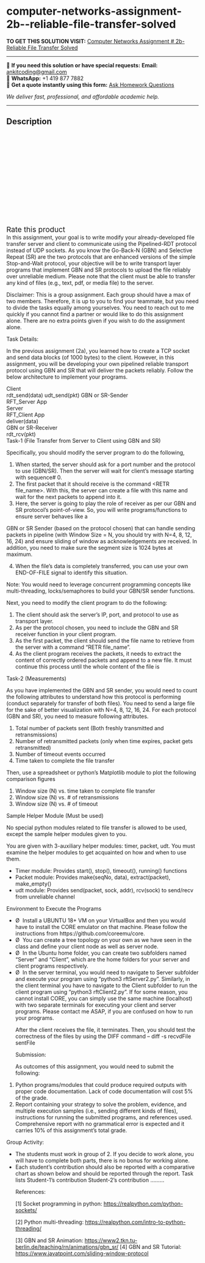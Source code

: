 # computer-networks-assignment-2b--reliable-file-transfer-solved
**TO GET THIS SOLUTION VISIT:** [Computer Networks Assignment # 2b- Reliable File Transfer Solved](https://www.ankitcodinghub.com/product/computer-networks-assignment-2b-reliable-file-transfer-solved/)


---

📩 **If you need this solution or have special requests:** **Email:** ankitcoding@gmail.com  
📱 **WhatsApp:** +1 419 877 7882  
📄 **Get a quote instantly using this form:** [Ask Homework Questions](https://www.ankitcodinghub.com/services/ask-homework-questions/)

*We deliver fast, professional, and affordable academic help.*

---

<h2>Description</h2>



<div class="kk-star-ratings kksr-auto kksr-align-center kksr-valign-top" data-payload="{&quot;align&quot;:&quot;center&quot;,&quot;id&quot;:&quot;96395&quot;,&quot;slug&quot;:&quot;default&quot;,&quot;valign&quot;:&quot;top&quot;,&quot;ignore&quot;:&quot;&quot;,&quot;reference&quot;:&quot;auto&quot;,&quot;class&quot;:&quot;&quot;,&quot;count&quot;:&quot;0&quot;,&quot;legendonly&quot;:&quot;&quot;,&quot;readonly&quot;:&quot;&quot;,&quot;score&quot;:&quot;0&quot;,&quot;starsonly&quot;:&quot;&quot;,&quot;best&quot;:&quot;5&quot;,&quot;gap&quot;:&quot;4&quot;,&quot;greet&quot;:&quot;Rate this product&quot;,&quot;legend&quot;:&quot;0\/5 - (0 votes)&quot;,&quot;size&quot;:&quot;24&quot;,&quot;title&quot;:&quot;Computer Networks Assignment # 2b- Reliable File Transfer Solved&quot;,&quot;width&quot;:&quot;0&quot;,&quot;_legend&quot;:&quot;{score}\/{best} - ({count} {votes})&quot;,&quot;font_factor&quot;:&quot;1.25&quot;}">

<div class="kksr-stars">

<div class="kksr-stars-inactive">
            <div class="kksr-star" data-star="1" style="padding-right: 4px">


<div class="kksr-icon" style="width: 24px; height: 24px;"></div>
        </div>
            <div class="kksr-star" data-star="2" style="padding-right: 4px">


<div class="kksr-icon" style="width: 24px; height: 24px;"></div>
        </div>
            <div class="kksr-star" data-star="3" style="padding-right: 4px">


<div class="kksr-icon" style="width: 24px; height: 24px;"></div>
        </div>
            <div class="kksr-star" data-star="4" style="padding-right: 4px">


<div class="kksr-icon" style="width: 24px; height: 24px;"></div>
        </div>
            <div class="kksr-star" data-star="5" style="padding-right: 4px">


<div class="kksr-icon" style="width: 24px; height: 24px;"></div>
        </div>
    </div>

<div class="kksr-stars-active" style="width: 0px;">
            <div class="kksr-star" style="padding-right: 4px">


<div class="kksr-icon" style="width: 24px; height: 24px;"></div>
        </div>
            <div class="kksr-star" style="padding-right: 4px">


<div class="kksr-icon" style="width: 24px; height: 24px;"></div>
        </div>
            <div class="kksr-star" style="padding-right: 4px">


<div class="kksr-icon" style="width: 24px; height: 24px;"></div>
        </div>
            <div class="kksr-star" style="padding-right: 4px">


<div class="kksr-icon" style="width: 24px; height: 24px;"></div>
        </div>
            <div class="kksr-star" style="padding-right: 4px">


<div class="kksr-icon" style="width: 24px; height: 24px;"></div>
        </div>
    </div>
</div>


<div class="kksr-legend" style="font-size: 19.2px;">
            <span class="kksr-muted">Rate this product</span>
    </div>
    </div>
<div class="page" title="Page 1">
<div class="layoutArea">
<div class="column">
In this assignment, your goal is to write modify your already-developed file transfer server and client to communicate using the Pipelined-RDT protocol instead of UDP sockets. As you know the Go-Back-N (GBN) and Selective Repeat (SR) are the two protocols that are enhanced versions of the simple Stop-and-Wait protocol, your objective will be to write transport layer programs that implement GBN and SR protocols to upload the file reliably over unreliable medium. Please note that the client must be able to transfer any kind of files (e.g., text, pdf, or media file) to the server.

Disclaimer: This is a group assignment. Each group should have a max of two members. Therefore, it is up to you to find your teammate, but you need to divide the tasks equally among yourselves. You need to reach out to me quickly if you cannot find a partner or would like to do this assignment alone. There are no extra points given if you wish to do the assignment alone.

Task Details:

In the previous assignment (2a), you learned how to create a TCP socket and send data blocks (of 1000 bytes) to the client. However, in this assignment, you will be developing your own pipelined reliable transport protocol using GBN and SR that will deliver the packets reliably. Follow the below architecture to implement your programs.

</div>
</div>
<div class="section">
<div class="section">
<div class="layoutArea">
<div class="column">
Client

</div>
</div>
</div>
<div class="section">
<div class="layoutArea">
<div class="column">
rdt_send(data) udt_send(pkt) GBN or SR-Sender

</div>
</div>
<div class="layoutArea">
<div class="column">
RFT_Server App

</div>
</div>
</div>
</div>
<div class="layoutArea">
<div class="column">
Server

</div>
</div>
<div class="layoutArea">
<div class="column">
RFT_Client App

</div>
</div>
<div class="layoutArea">
<div class="column">
deliver(data)

</div>
</div>
<div class="layoutArea">
<div class="column">
GBN or SR-Receiver

</div>
<div class="column">
rdt_rcv(pkt)

</div>
</div>
<div class="layoutArea">
<div class="column">
Task-1 (File Transfer from Server to Client using GBN and SR)

Specifically, you should modify the server program to do the following,

<ol>
<li>When started, the server should ask for a port number and the protocol to use (GBN/SR). Then the server will wait for client’s message starting with sequence# 0.</li>
<li>The first packet that it should receive is the command &lt;RETR file_name&gt;. With this, the server can create a file with this name and wait for the next packets to append into it.</li>
<li>Here, the server is going to play the role of receiver as per our GBN and SR protocol’s point-of-view. So, you will write programs/functions to ensure server behaves like a</li>
</ol>
</div>
</div>
</div>
<div class="page" title="Page 2">
<div class="layoutArea">
<div class="column">
GBN or SR Sender (based on the protocol chosen) that can handle sending packets in pipeline (with Window Size = N, you should try with N=4, 8, 12, 16, 24) and ensure sliding of window as acknowledgements are received. In addition, you need to make sure the segment size is 1024 bytes at maximum.

4. When the file’s data is completely transferred, you can use your own END-OF-FILE signal to identify this situation.

Note: You would need to leverage concurrent programming concepts like multi-threading, locks/semaphores to build your GBN/SR sender functions.

Next, you need to modify the client program to do the following:

<ol>
<li>The client should ask the server’s IP, port, and protocol to use as transport layer.</li>
<li>As per the protocol chosen, you need to include the GBN and SR receiver function in
your client program.
</li>
<li>As the first packet, the client should send the file name to retrieve from the server with a
command “RETR file_name”.
</li>
<li>As the client program receives the packets, it needs to extract the content of correctly
ordered packets and append to a new file. It must continue this process until the whole content of the file is
</li>
</ol>
Task-2 (Measurements)

As you have implemented the GBN and SR sender, you would need to count the following attributes to understand how this protocol is performing (conduct separately for transfer of both files). You need to send a large file for the sake of better visualization with N=4, 8, 12, 16, 24. For each protocol (GBN and SR), you need to measure following attributes.

<ol>
<li>Total number of packets sent (Both freshly transmitted and retransmissions)</li>
<li>Number of retransmitted packets (only when time expires, packet gets
retransmitted)
</li>
<li>Number of timeout events occurred</li>
<li>Time taken to complete the file transfer</li>
</ol>
Then, use a spreadsheet or python’s Matplotlib module to plot the following comparison figures

<ol>
<li>Window size (N) vs. time taken to complete file transfer</li>
<li>Window size (N) vs. # of retransmissions</li>
<li>Window size (N) vs. # of timeout</li>
</ol>
Sample Helper Module (Must be used)

No special python modules related to file transfer is allowed to be used, except the sample helper modules given to you.

You are given with 3-auxiliary helper modules: timer, packet, udt. You must examine the helper modules to get acquainted on how and when to use them.

<ul>
<li>Timer module: Provides start(), stop(), timeout(), running() functions</li>
<li>Packet module: Provides make(seqNo, data), extract(packet), make_empty()</li>
<li>udt module: Provides send(packet, sock, addr), rcv(sock) to send/recv from unreliable
channel
</li>
</ul>
</div>
</div>
</div>
<div class="page" title="Page 3">
<div class="layoutArea">
<div class="column">
Environment to Execute the Programs

<ul>
<li>Ø &nbsp;Install a UBUNTU 18+ VM on your VirtualBox and then you would have to install the CORE emulator on that machine. Please follow the instructions from https://github.com/coreemu/core.</li>
<li>Ø &nbsp;You can create a tree topology on your own as we have seen in the class and define your client node as well as server node.</li>
<li>Ø &nbsp;In the Ubuntu home folder, you can create two subfolders named “Server” and “Client”, which are the home folders for your server and client programs respectively.</li>
<li>Ø &nbsp;In the server terminal, you would need to navigate to Server subfolder and execute your program using “python3 rftServer2.py”. Similarly, in the client terminal you have to navigate to the Client subfolder to run the client program using “python3 rftClient2.py”.
If for some reason, you cannot install CORE, you can simply use the same machine (localhost) with two separate terminals for executing your client and server programs. Please contact me ASAP, if you are confused on how to run your programs.

After the client receives the file, it terminates. Then, you should test the correctness of the files by using the DIFF command – diff -s recvdFile sentFile

Submission:

As outcomes of this assignment, you would need to submit the following:
</li>
</ul>
<ol>
<li>Python programs/modules that could produce required outputs with proper code
documentation. Lack of code documentation will cost 5% of the grade.
</li>
<li>Report containing your strategy to solve the problem, evidence, and multiple execution samples (i.e., sending different kinds of files), instructions for running the submitted programs, and references used. Comprehensive report with no grammatical error is
expected and it carries 10% of this assignment’s total grade.
</li>
</ol>
Group Activity:

<ul>
<li>The students must work in group of 2. If you decide to work alone, you will have to complete both parts, there is no bonus for working alone.</li>
<li>Each student’s contribution should also be reported with a comparative chart as shown below and should be reported through the report.
Task lists Student-1’s contribution Student-2’s contribution ………

References:

[1] Socket programming in python: https://realpython.com/python-sockets/

[2] Python multi-threading: https://realpython.com/intro-to-python-threading/

[3] GBN and SR Animation: https://www2.tkn.tu-berlin.de/teaching/rn/animations/gbn_sr/ [4] GBN and SR Tutorial: https://www.javatpoint.com/sliding-window-protocol
</li>
</ul>
</div>
</div>
</div>
